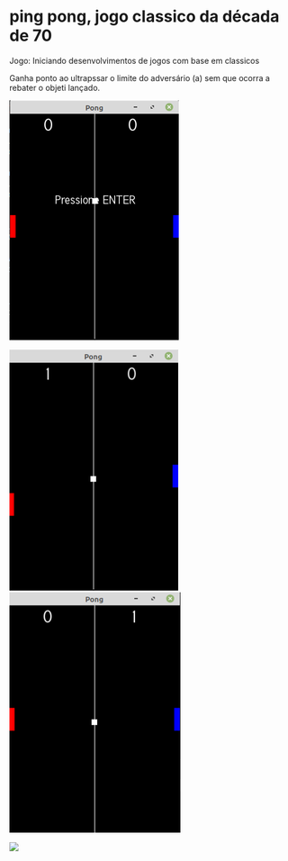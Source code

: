 # ping pong, jogo classico da década de 70

Jogo:
Iniciando desenvolvimentos de jogos com base em classicos 



Ganha ponto ao ultrapssar o limite do adversário (a) sem que ocorra a rebater o objeti lançado.

![](https://raw.githubusercontent.com/cardosource/PingPong/main/inicio.png)
<div>
    <img src="https://raw.githubusercontent.com/cardosource/PingPong/main/pontoplay1.png" width="300"/>
  
 <img src="https://raw.githubusercontent.com/cardosource/PingPong/main/pontoplay2.png" width="304" />
  
</div>

![](https://img.shields.io/badge/c%2B%2B-9.4.0-blue)
